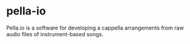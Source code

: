 # pella-io

Pella.io is a software for developing a cappella arrangements from raw audio files of instrument-based songs.

